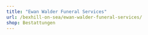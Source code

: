 ```yaml
---
title: "Ewan Walder Funeral Services"
url: /bexhill-on-sea/ewan-walder-funeral-services/
shop: Bestattungen
---
```

